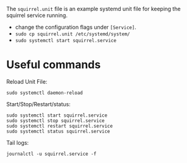 The `squirrel.unit` file is an example systemd unit file for keeping the squirrel service running.


- change the configuration flags under `[Service]`.  
- `sudo cp squirrel.unit /etc/systemd/system/`
- `sudo systemctl start squirrel.service`

# Useful commands
Reload Unit File:  
```
sudo systemctl daemon-reload
```


Start/Stop/Restart/status:

```
sudo systemctl start squirrel.service
sudo systemctl stop squirrel.service
sudo systemctl restart squirrel.service
sudo systemctl status squirrel.service
```

Tail logs:
```
journalctl -u squirrel.service -f
```
